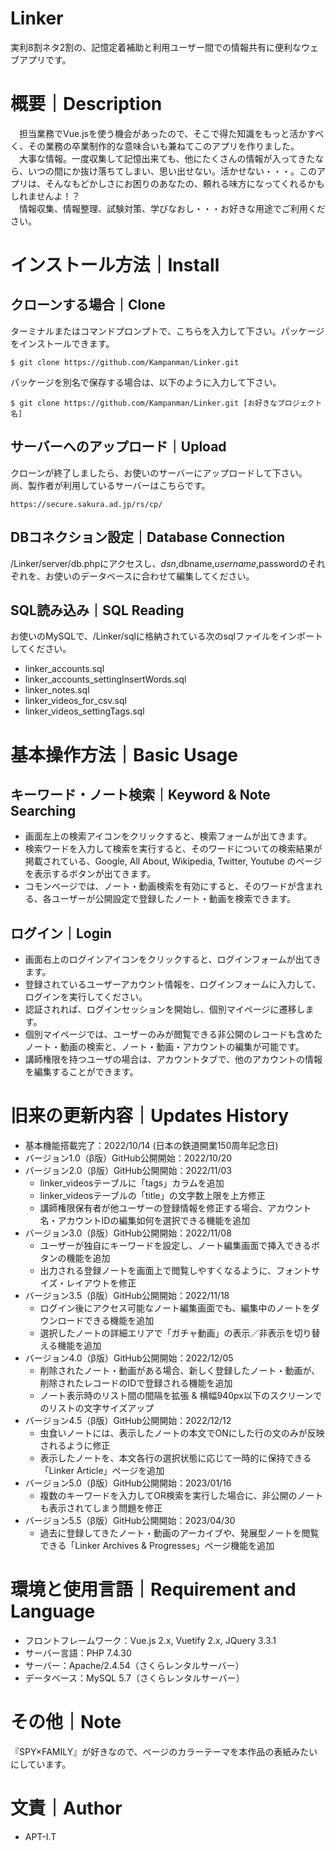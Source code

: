 # Linker
実利8割ネタ2割の、記憶定着補助と利用ユーザー間での情報共有に便利なウェブアプリです。

# 概要｜Description
　担当業務でVue.jsを使う機会があったので、そこで得た知識をもっと活かすべく、その業務の卒業制作的な意味合いも兼ねてこのアプリを作りました。<br>
　大事な情報。一度収集して記憶出来ても、他にたくさんの情報が入ってきたなら、いつの間にか抜け落ちてしまい、思い出せない。活かせない・・・。このアプリは、そんなもどかしさにお困りのあなたの、頼れる味方になってくれるかもしれませんよ！？<br>
　情報収集、情報整理、試験対策、学びなおし・・・お好きな用途でご利用ください。

# インストール方法｜Install
## クローンする場合｜Clone
ターミナルまたはコマンドプロンプトで、こちらを入力して下さい。パッケージをインストールできます。
```
$ git clone https://github.com/Kampanman/Linker.git
```
パッケージを別名で保存する場合は、以下のように入力して下さい。
```
$ git clone https://github.com/Kampanman/Linker.git [お好きなプロジェクト名]
```
## サーバーへのアップロード｜Upload
クローンが終了しましたら、お使いのサーバーにアップロードして下さい。
尚、製作者が利用しているサーバーはこちらです。
```
https://secure.sakura.ad.jp/rs/cp/
```
## DBコネクション設定｜Database Connection
/Linker/server/db.phpにアクセスし、$dsn,$dbname,$username,$passwordのそれぞれを、お使いのデータベースに合わせて編集してください。
## SQL読み込み｜SQL Reading
お使いのMySQLで、/Linker/sqlに格納されている次のsqlファイルをインポートしてください。
- linker_accounts.sql
- linker_accounts_settingInsertWords.sql
- linker_notes.sql
- linker_videos_for_csv.sql
- linker_videos_settingTags.sql

# 基本操作方法｜Basic Usage
## キーワード・ノート検索｜Keyword & Note Searching
- 画面左上の検索アイコンをクリックすると、検索フォームが出てきます。
- 検索ワードを入力して検索を実行すると、そのワードについての検索結果が掲載されている、Google, All About, Wikipedia, Twitter, Youtube のページを表示するボタンが出てきます。
- コモンページでは、ノート・動画検索を有効にすると、そのワードが含まれる、各ユーザーが公開設定で登録したノート・動画を検索できます。
## ログイン｜Login
- 画面右上のログインアイコンをクリックすると、ログインフォームが出てきます。
- 登録されているユーザーアカウント情報を、ログインフォームに入力して、ログインを実行してください。
- 認証されれば、ログインセッションを開始し、個別マイページに遷移します。
- 個別マイページでは、ユーザーのみが閲覧できる非公開のレコードも含めたノート・動画の検索と、ノート・動画・アカウントの編集が可能です。
- 講師権限を持つユーザの場合は、アカウントタブで、他のアカウントの情報を編集することができます。

# 旧来の更新内容｜Updates History
- 基本機能搭載完了：2022/10/14 (日本の鉄道開業150周年記念日)
- バージョン1.0（β版）GitHub公開開始：2022/10/20
- バージョン2.0（β版）GitHub公開開始：2022/11/03  
  - linker_videosテーブルに「tags」カラムを追加  
  - linker_videosテーブルの「title」の文字数上限を上方修正  
  - 講師権限保有者が他ユーザーの登録情報を修正する場合、アカウント名・アカウントIDの編集如何を選択できる機能を追加  
- バージョン3.0（β版）GitHub公開開始：2022/11/08  
  - ユーザーが独自にキーワードを設定し、ノート編集画面で挿入できるボタンの機能を追加  
  - 出力される登録ノートを画面上で閲覧しやすくなるように、フォントサイズ・レイアウトを修正  
- バージョン3.5（β版）GitHub公開開始：2022/11/18  
  - ログイン後にアクセス可能なノート編集画面でも、編集中のノートをダウンロードできる機能を追加  
  - 選択したノートの詳細エリアで「ガチャ動画」の表示／非表示を切り替える機能を追加  
- バージョン4.0（β版）GitHub公開開始：2022/12/05  
  - 削除されたノート・動画がある場合、新しく登録したノート・動画が、削除されたレコードのIDで登録される機能を追加  
  - ノート表示時のリスト間の間隔を拡張 & 横幅940px以下のスクリーンでのリストの文字サイズアップ  
- バージョン4.5（β版）GitHub公開開始：2022/12/12  
  - 虫食いノートには、表示したノートの本文でONにした行の文のみが反映されるように修正  
  - 表示したノートを、本文各行の選択状態に応じて一時的に保持できる「Linker Article」ページを追加  
- バージョン5.0（β版）GitHub公開開始：2023/01/16  
  - 複数のキーワードを入力してOR検索を実行した場合に、非公開のノートも表示されてしまう問題を修正  
- バージョン5.5（β版）GitHub公開開始：2023/04/30  
  - 過去に登録してきたノート・動画のアーカイブや、発展型ノートを閲覧できる「Linker Archives & Progresses」ページ機能を追加  

# 環境と使用言語｜Requirement and Language
- フロントフレームワーク：Vue.js 2.x, Vuetify 2.x, JQuery 3.3.1
- サーバー言語：PHP 7.4.30
- サーバー：Apache/2.4.54（さくらレンタルサーバー）
- データベース：MySQL 5.7（さくらレンタルサーバー）

# その他｜Note
『SPY×FAMILY』が好きなので、ページのカラーテーマを本作品の表紙みたいにしています。

# 文責｜Author
- APT-I.T
